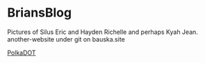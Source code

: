 # BriansBlog

Pictures of Silus Eric and Hayden Richelle and perhaps Kyah Jean.  
another-website under git on bauska.site

[PolkaDOT](https://img.shields.io/badge/polkadot-E6007A?style=for-the-badge&logo=polkadot&logoColor=000)

